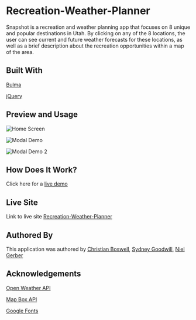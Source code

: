 # Recreation-Weather-Planner

Snapshot is a recreation and weather planning app that focuses on 8 unique and popular destinations in Utah. By clicking on any of the 8 locations, the user can see current and future weather forecasts for these locations, as well as a brief description about the recreation opportunities within a map of the area.

## Built With 
[Bulma](https://bulma.io/) 

[jQuery](https://api.jquery.com/)


## Preview and Usage

![Home Screen](https://github.com/cboswel1/Recreation-Weather-Planner/blob/master/Assets/HomescreenDemo.png?raw=true)

![Modal Demo](https://github.com/cboswel1/Recreation-Weather-Planner/blob/master/Assets/ModalDemo1.png?raw=true) 

![Modal Demo 2](https://github.com/cboswel1/Recreation-Weather-Planner/blob/master/Assets/ModalDemo2.png?raw=true)

## How Does It Work? 

Click here for a [live demo]()

## Live Site 
Link to live site [Recreation-Weather-Planner](https://cboswel1.github.io/Recreation-Weather-Planner/) 

## Authored By 
This application was authored by [Christian Boswell](https://github.com/cboswel1), [Sydney Goodwill](https://github.com/SydneyGoodwill), [Niel Gerber](https://github.com/Nggerber)  

## Acknowledgements 
[Open Weather API](https://openweathermap.org/) 

[Map Box API](https://www.mapbox.com/)

[Google Fonts](https://fonts.google.com/)